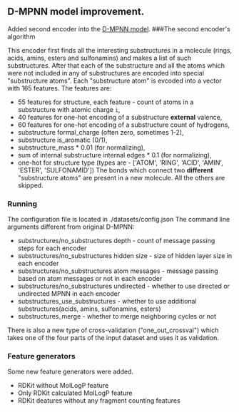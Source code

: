 ## D-MPNN model improvement.
Added second encoder into the [D-MPNN model](https://github.com/chemprop/chemprop).
###The second encoder's algorithm

This encoder first finds all the interesting substructures in a molecule (rings, acids, amins, esters and sulfonamins) and makes a list of such substructures. After that each of the substructure and all the atoms which were not included in any of substructures are encoded into special "substructure atoms". Each "substructure atom" is evcoded into a vector with 165 features. The features are:
* 55 features for structure, each feature - count of atoms in a substructure with atomic charge `i`,
* 40 features for one-hot encoding of a substructure **external** valence,
* 60 features for one-hot encoding of a substructure count of hydrogens,
* substructure formal_charge (often zero, sometimes 1-2),
* substructure is_aromatic (0/1),
* substructure_mass \* 0.01 (for normalizing),
* sum of internal substructure internal edges \* 0.1 (for normalizing),
* one-hot for structure type (types are - ['ATOM', 'RING', 'ACID', 'AMIN', 'ESTER', 'SULFONAMID'])
 The bonds which connect two **different** "substructure atoms" are present in a new molecule. All the others are skipped. 
### Running
The configuration file is located in ./datasets/config.json
The command line arguments different from original D-MPNN:
- substructures/no_substructures depth - count of message passing steps for each encoder
- substructures/no_substructures hidden size - size of hidden layer size in each encoder
- substructures/no_substructures atom messages - message passing based on atom messages or not in each encoder
- substructures/no_substructures undirected - whether to use directed or undirected MPNN in each encoder
- substructures_use_substructures - whether to use additional substructures(acids, amins, sulfonamins, esters)
- substructures_merge - whether to merge neighboring cycles or not

There is also a new type of cross-validation ("one_out_crossval") which takes one of the four parts of the input dataset and uses it as validation.
### Feature generators
Some new feature generators were added.
- RDKit without MolLogP feature
- Only RDKit calculated MolLogP feature
- RDKit deatures without any fragment counting features   